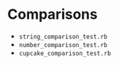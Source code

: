 # Comparisons

* `string_comparison_test.rb`
* `number_comparison_test.rb`
* `cupcake_comparison_test.rb`

